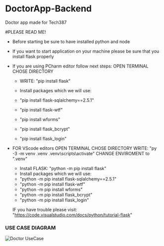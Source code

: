 # DoctorApp-Backend
Doctor app made for Tech387

#PLEASE READ ME!
- Before starting be sure to have installed python and node
- If you want to start application on your machine please be sure that you install flask properly
- If you are using PCharm editor follow next steps:
     OPEN TERMINAL
     CHOSE DIRECTORY
     - WRITE: "pip install flask"
     
     - Install packages which we will use:
     - "pip install flask-sqlalchemy==2.5.1"
     - "pip install flask-wtf"
     - "pip install wforms"
     - "pip install flask_bcrypt"
     - "pip install flask_login"
     
- FOR VScode editors
     OPEN TERMINAL
     CHOSE DIRECTORY
     WRITE: "py -3 -m venv .venv .venv\scripts\activate"
     CHANGE ENVIROMENT to ".venv"
     
     - Install FLASK: "python -m pip install flask"
     - Install packages which we will use:
     - "python -m pip install flask-sqlalchemy==2.5.1"
     - "python -m pip install flask-wtf"
     - "python -m pip install wforms"
     - "python -m pip install flask_bcrypt"
     - "python -m pip install flask_login"
     
     IF you have trouble please visit: "https://code.visualstudio.com/docs/python/tutorial-flask"
     
     
<h3>USE CASE DIAGRAM</h3> 

![Doctor UseCase](https://user-images.githubusercontent.com/68122949/205491960-f2ec25a7-157b-4cea-bfad-56616affbf10.PNG)
